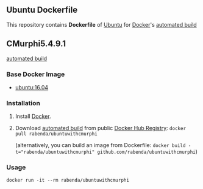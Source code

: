 ## Ubuntu Dockerfile


This repository contains **Dockerfile** of [Ubuntu](http://www.ubuntu.com/) for [Docker](https://www.docker.com/)'s [automated build](https://hub.docker.com/r/library/ubuntu/)

## CMurphi5.4.9.1
[automated build](http://mclab.di.uniroma1.it/site/index.php/software/18-cmurphi)


### Base Docker Image

* [ubuntu:16.04](https://hub.docker.com/r/library/ubuntu/)


### Installation

1. Install [Docker](https://www.docker.com/).

2. Download [automated build](https://hub.docker.com/r/rabenda/ubuntuwithcmurphi/) from public [Docker Hub Registry](https://hub.docker.com/): `docker pull rabenda/ubuntuwithcmurphi`

   (alternatively, you can build an image from Dockerfile: `docker build -t="rabenda/ubuntuwithcmurphi" github.com/rabenda/ubuntuwithcmurphi`)


### Usage

    docker run -it --rm rabenda/ubuntuwithcmurphi
